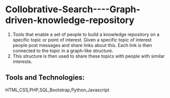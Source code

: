 # Collobrative-Search----Graph-driven-knowledge-repository
1. Tools that enable a set of people to build a knowledge repository on a specific topic or point of interest. Given a specific topic of interest people post messages and share links about this. Each link is then connected to the topic in a graph-like structure.
2. This structure is then used to share these topics with people with similar interests.




Tools and Technologies:
-----------------------------------------------------------------------------------------------------------------------------

HTML,CSS,PHP,SQL,Bootstrap,Python,Javascript

